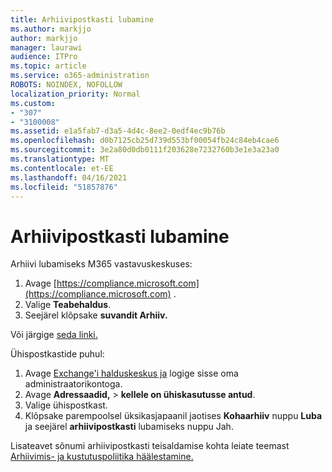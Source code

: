 ```yaml
---
title: Arhiivipostkasti lubamine
ms.author: markjjo
author: markjjo
manager: laurawi
audience: ITPro
ms.topic: article
ms.service: o365-administration
ROBOTS: NOINDEX, NOFOLLOW
localization_priority: Normal
ms.custom:
- "307"
- "3100008"
ms.assetid: e1a5fab7-d3a5-4d4c-8ee2-0edf4ec9b76b
ms.openlocfilehash: d0b7125cb25d739d553bf00054fb24c84eb4cae6
ms.sourcegitcommit: 3e2a80d0db0111f203628e7232760b3e1e3a23a0
ms.translationtype: MT
ms.contentlocale: et-EE
ms.lasthandoff: 04/16/2021
ms.locfileid: "51857876"
---
```

# <a name="enable-an-archive-mailbox"></a>Arhiivipostkasti lubamine

Arhiivi lubamiseks M365 vastavuskeskuses:

1. Avage [https://compliance.microsoft.com](https://compliance.microsoft.com) .
2. Valige **Teabehaldus**.
3. Seejärel klõpsake **suvandit Arhiiv.**

Või järgige [seda linki.](https://sip.compliance.microsoft.com/informationgovernance?viewid=archive)  

Ühispostkastide puhul:

1. Avage [Exchange'i halduskeskus ja](https://outlook.office365.com/ecp) logige sisse oma administraatorikontoga.
2. Avage **Adressaadid,**  >  **kellele on ühiskasutusse antud**.
3. Valige ühispostkast.
4. Klõpsake parempoolsel üksikasjapaanil jaotises **Kohaarhiiv** nuppu **Luba** ja seejärel **arhiivipostkasti** lubamiseks nuppu Jah.

Lisateavet sõnumi arhiivipostkasti teisaldamise kohta leiate teemast [Arhiivimis- ja kustutuspoliitika häälestamine.](https://docs.microsoft.com//office365/securitycompliance/set-up-an-archive-and-deletion-policy-for-mailboxes)
